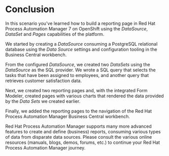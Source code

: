 # Conclusion

In this scenario you've learned how to build a reporting page in Red Hat Process Automation Manager 7 on OpenShift using the *DataSource*, *DataSet* and *Pages* capabilities of the platform.

We started by creating a *DataSource* consuming a PostgreSQL relational database using the *Data Source* settings and configuration tooling in the Business Central workbench.

From the configured *DataSource*, we created two *DataSets* using the *DataSource* as the SQL provider. We wrote a SQL query that selects the tasks that have been assigned to employees, and another query that retrieves customer satisfaction data.

Next, we created two reporting pages and, with the integrated Form Modeler, created pages with various charts that rendered the data provided by the *Data Sets* we created earlier.

Finally, we added the reporting pages to the navigation of the Red Hat Process Automation Manager Business Central workbench.

Red Hat Process Automation Manager supports many more advanced features to create and define (business) reports, consuming various types of data from disparate data sources. Please consult the various online resources (manuals, blogs, demos, forums, etc.) to continue your Red Hat Process Automation Manager journey.
